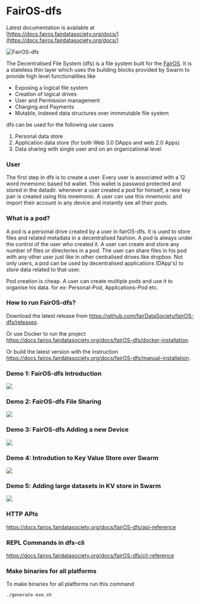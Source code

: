 # FairOS-dfs

Latest documentation is available at [https://docs.fairos.fairdatasociety.org/docs/](https://docs.fairos.fairdatasociety.org/docs/)

![FairOS-dfs](https://github.com/fairDataSociety/fairOS-dfs/blob/master/docs/images/FairOS-dfs.png)

The Decentralised File System (dfs) is a file system built for the [FairOS](https://github.com/fairDataSociety/fairOS/blob/master/README.md).
It is a stateless thin layer which uses the building blocks provided by Swarm to provide high level functionalities like
- Exposing a logical file system
- Creation of logical drives
- User and Permission management
- Charging and Payments
- Mutable, Indexed data structures over immmutable file system

dfs can be used for the following use cases
1) Personal data store
2) Application data store (for both Web 3.0 DApps and web 2.0 Apps)
3) Data sharing with single user and on an organizational level

### User
The first step in dfs is to create a user. Every user is associated with a 12 
word mnemonic based hd wallet. This wallet is passwod protected and stored in 
the datadir. whenever a user created a pod for himself, a new key pair is created 
using this mnemonic. A user can use this mnemonic and import their account in any 
device and instantly see all their pods.

### What is a pod?
A pod is a personal drive created by a user in fairOS-dfs. It is used to store files and related metadata in a decentralised fashion. A pod is always under the control of the user who created it. A user can create and store any number of files or directories in a pod. 
The user can share files in his pod with any other user just like in other centralised drives like dropbox. Not only users, a pod can be used by decentralised applications (DApp's) to store data related to that user.

Pod creation is cheap. A user can create multiple pods and use it to organise his data. for ex: Personal-Pod, Applications-Pod etc.

### How to run FairOS-dfs?
Download the latest release from https://github.com/fairDataSociety/fairOS-dfs/releases.

Or use Docker to run the project https://docs.fairos.fairdatasociety.org/docs/fairOS-dfs/docker-installation.

Or build the latest version with the instruction https://docs.fairos.fairdatasociety.org/docs/fairOS-dfs/manual-installation.

### Demo 1: FairOS-dfs Introduction
[![](https://j.gifs.com/lx3x0l.gif)](https://gateway.ethswarm.org/access/541f55413e02774c9446525d0cf3a92984cc541e4d9e73cb70c1dabe2e870bc5)
### Demo 2: FairOS-dfs File Sharing
[![](https://j.gifs.com/vl3l5g.gif)](https://gateway.ethswarm.org/access/834191ac103224cd2c665a34f2eb5113926e6624adbdddfc7a86f314eb7cfeeb)
### Demo 3: FairOS-dfs Adding a new Device
[![](https://j.gifs.com/D1g1rY.gif)](https://gateway.ethswarm.org/access/7a8964194ffb923b98cc60711ff1925d2411537fc9f2dc80ee9219a49d0e4949)
### Demo 4: Introdution to Key Value Store over Swarm
[![](https://j.gifs.com/6XZwvl.gif)](https://gateway.ethswarm.org/access/130dcf7d01442836bc14c8c38db32ebfc4d5771c28677438b6a2a2a078bd1414)
### Demo 5: Adding large datasets in KV store in Swarm
[![](https://j.gifs.com/jZDwkl.gif)](https://gateway.ethswarm.org/access/2688969c020cb736afae9b2f6d65c834414f83f8b4fdced077eb3e5f9a7266af)



### HTTP APIs

https://docs.fairos.fairdatasociety.org/docs/fairOS-dfs/api-reference


### REPL Commands in dfs-cli

https://docs.fairos.fairdatasociety.org/docs/fairOS-dfs/cli-reference

### Make binaries for all platforms

To make binaries for all platforms run this command

`./generate-exe.sh`
